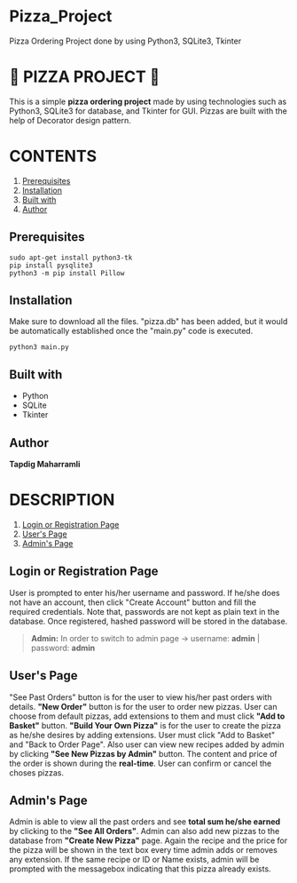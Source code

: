 # Pizza_Project
Pizza Ordering Project done by using Python3, SQLite3, Tkinter

# 🍕  PIZZA PROJECT 🍕
This is a simple **pizza ordering project** made by using technologies such as Python3, SQLite3 for database, and Tkinter for GUI. Pizzas are built with the help of Decorator design pattern.
    
# CONTENTS
1.  [ Prerequisites ](#desc)  
2. [ Installation](#usage)  
3. [Built with](#built)
4. [Author](#author)
  
<a  name="desc"></a>  
## Prerequisites
    sudo apt-get install python3-tk
    pip install pysqlite3 
	python3 -m pip install Pillow

<a  name="usage"></a>  
## Installation
Make sure to download all the files. "pizza.db" has been added, but it would be automatically established once the "main.py" code is executed.

    python3 main.py
    
<a  name="built"></a>  
## Built with

 - Python
 - SQLite
 - Tkinter
<a  name="author"></a>  
## Author
**Tapdig Maharramli**

# DESCRIPTION
1.  [ Login or Registration Page ](#log)  
2. [ User's Page](#user)  
3. [Admin's Page](#admin)

<a  name="log"></a> 
## Login or Registration Page
User is prompted to enter his/her username and password. If he/she does not have an account, then click "Create Account" button and fill the required credentials. Note that, passwords are not kept as plain text in the database. Once registered, hashed password will be stored in the database. 
> **Admin:** In order to switch to admin page -> username: **admin** | password: **admin**

<a  name="user"></a>
## User's Page
 "See Past Orders" button is for the user to view his/her past orders with details. **"New Order"** button is for the user to order new pizzas. User can choose from default pizzas, add extensions to them and must click **"Add to Basket"** button. **"Build Your Own Pizza"** is for the user to create the pizza as he/she desires by adding extensions. User must click "Add to Basket" and "Back to Order Page". Also user can view new recipes added by admin by clicking **"See New Pizzas by Admin"** button. The content and price of the order is shown during the **real-time**. User can confirm or cancel the choses pizzas.

<a  name="admin"></a>
## Admin's Page
Admin is able to view all the past orders and see **total sum he/she earned** by clicking to the **"See All Orders"**. Admin can also add new pizzas to the database from **"Create New Pizza"** page. Again the recipe and the price for the pizza will be shown in the text box every time admin adds or removes any extension. If the same recipe or ID or Name exists, admin will be prompted with the messagebox indicating that this pizza already exists.
